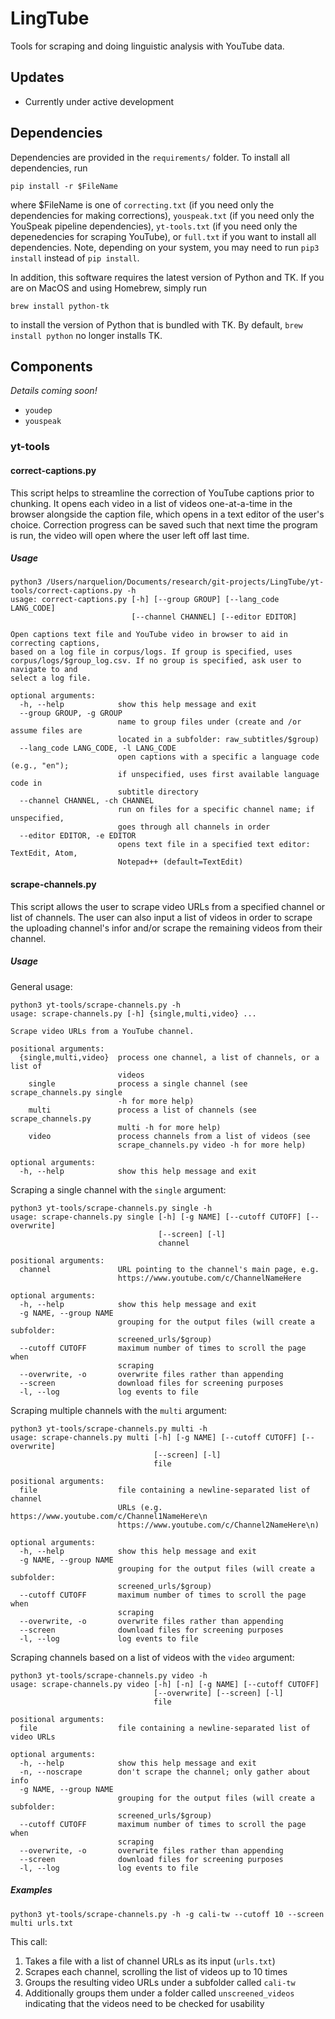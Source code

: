 # LingTube
Tools for scraping and doing linguistic analysis with YouTube data.

## Updates
* Currently under active development

## Dependencies

Dependencies are provided in the `requirements/` folder. To install all dependencies, run

`pip install -r $FileName`

where $FileName is one of `correcting.txt` (if you need only the dependencies for making corrections), `youspeak.txt` (if you need only the YouSpeak pipeline dependencies), `yt-tools.txt` (if you need only the depenedencies for scraping YouTube), or `full.txt` if you want to install all dependencies. Note, depending on your system, you may need to run `pip3 install` instead of `pip install`.

In addition, this software requires the latest version of Python and TK. If you are on MacOS and using Homebrew, simply run

`brew install python-tk`

to install the version of Python that is bundled with TK. By default, `brew install python` no longer installs TK.

## Components
*Details coming soon!*

* `youdep`
* `youspeak`

### yt-tools

#### correct-captions.py


This script helps to streamline the correction of YouTube captions prior to chunking. It opens each video in a list of videos one-at-a-time in the browser alongside the caption file, which opens in a text editor of the user's choice. Correction progress can be saved such that next time the program is run, the video will open where the user left off last time.

##### Usage

```
python3 /Users/narquelion/Documents/research/git-projects/LingTube/yt-tools/correct-captions.py -h
usage: correct-captions.py [-h] [--group GROUP] [--lang_code LANG_CODE]
                           [--channel CHANNEL] [--editor EDITOR]

Open captions text file and YouTube video in browser to aid in correcting captions,
based on a log file in corpus/logs. If group is specified, uses
corpus/logs/$group_log.csv. If no group is specified, ask user to navigate to and
select a log file.

optional arguments:
  -h, --help            show this help message and exit
  --group GROUP, -g GROUP
                        name to group files under (create and /or assume files are
                        located in a subfolder: raw_subtitles/$group)
  --lang_code LANG_CODE, -l LANG_CODE
                        open captions with a specific a language code (e.g., "en");
                        if unspecified, uses first available language code in
                        subtitle directory
  --channel CHANNEL, -ch CHANNEL
                        run on files for a specific channel name; if unspecified,
                        goes through all channels in order
  --editor EDITOR, -e EDITOR
                        opens text file in a specified text editor: TextEdit, Atom,
                        Notepad++ (default=TextEdit)
```

#### scrape-channels.py

This script allows the user to scrape video URLs from a specified channel or list of channels. The user can also input a list of videos in order to scrape the uploading channel's infor and/or scrape the remaining videos from their channel.

##### Usage

General usage:

```
python3 yt-tools/scrape-channels.py -h
usage: scrape-channels.py [-h] {single,multi,video} ...

Scrape video URLs from a YouTube channel.

positional arguments:
  {single,multi,video}  process one channel, a list of channels, or a list of
                        videos
    single              process a single channel (see scrape_channels.py single
                        -h for more help)
    multi               process a list of channels (see scrape_channels.py
                        multi -h for more help)
    video               process channels from a list of videos (see
                        scrape_channels.py video -h for more help)

optional arguments:
  -h, --help            show this help message and exit
```

Scraping a single channel with the `single` argument:

```
python3 yt-tools/scrape-channels.py single -h
usage: scrape-channels.py single [-h] [-g NAME] [--cutoff CUTOFF] [--overwrite]
                                 [--screen] [-l]
                                 channel

positional arguments:
  channel               URL pointing to the channel's main page, e.g.
                        https://www.youtube.com/c/ChannelNameHere

optional arguments:
  -h, --help            show this help message and exit
  -g NAME, --group NAME
                        grouping for the output files (will create a subfolder:
                        screened_urls/$group)
  --cutoff CUTOFF       maximum number of times to scroll the page when
                        scraping
  --overwrite, -o       overwrite files rather than appending
  --screen              download files for screening purposes
  -l, --log             log events to file
```

Scraping multiple channels with the `multi` argument:

```
python3 yt-tools/scrape-channels.py multi -h
usage: scrape-channels.py multi [-h] [-g NAME] [--cutoff CUTOFF] [--overwrite]
                                [--screen] [-l]
                                file

positional arguments:
  file                  file containing a newline-separated list of channel
                        URLs (e.g. https://www.youtube.com/c/Channel1NameHere\n
                        https://www.youtube.com/c/Channel2NameHere\n)

optional arguments:
  -h, --help            show this help message and exit
  -g NAME, --group NAME
                        grouping for the output files (will create a subfolder:
                        screened_urls/$group)
  --cutoff CUTOFF       maximum number of times to scroll the page when
                        scraping
  --overwrite, -o       overwrite files rather than appending
  --screen              download files for screening purposes
  -l, --log             log events to file
```

Scraping channels based on a list of videos with the `video` argument:

```
python3 yt-tools/scrape-channels.py video -h
usage: scrape-channels.py video [-h] [-n] [-g NAME] [--cutoff CUTOFF]
                                [--overwrite] [--screen] [-l]
                                file

positional arguments:
  file                  file containing a newline-separated list of video URLs

optional arguments:
  -h, --help            show this help message and exit
  -n, --noscrape        don't scrape the channel; only gather about info
  -g NAME, --group NAME
                        grouping for the output files (will create a subfolder:
                        screened_urls/$group)
  --cutoff CUTOFF       maximum number of times to scroll the page when
                        scraping
  --overwrite, -o       overwrite files rather than appending
  --screen              download files for screening purposes
  -l, --log             log events to file
```

##### Examples

`python3 yt-tools/scrape-channels.py -h -g cali-tw --cutoff 10 --screen multi urls.txt`

This call:
1. Takes a file with a list of channel URLs as its input (`urls.txt`)
2. Scrapes each channel, scrolling the list of videos up to 10 times
3. Groups the resulting video URLs under a subfolder called `cali-tw`
4. Additionally groups them under a folder called `unscreened_videos` indicating that the videos need to be checked for usability
